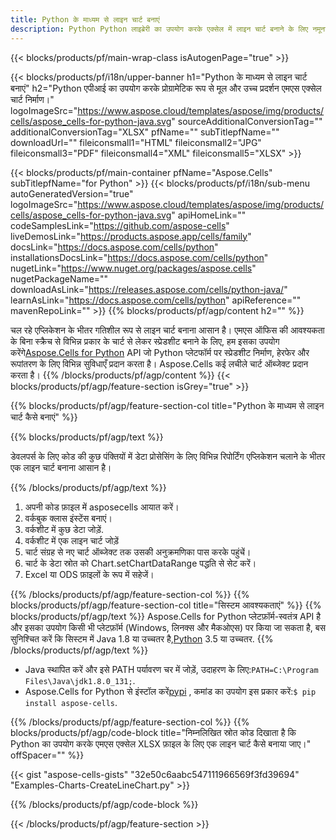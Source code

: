 ```yaml
---
title: Python के माध्यम से लाइन चार्ट बनाएं
description: Python Python लाइब्रेरी का उपयोग करके एक्सेल में लाइन चार्ट बनाने के लिए नमूना कोड। Python आधारित एप्लिकेशन के भीतर एमएस एक्सेल में लाइन चार्ट बनाने के लिए इस कोड का उपयोग करें।
---
```

{{< blocks/products/pf/main-wrap-class isAutogenPage="true" >}}

{{< blocks/products/pf/i18n/upper-banner h1="Python के माध्यम से लाइन चार्ट बनाएं" h2="Python एपीआई का उपयोग करके प्रोग्रामेटिक रूप से मूल और उच्च प्रदर्शन एमएस एक्सेल चार्ट निर्माण।" logoImageSrc="https://www.aspose.cloud/templates/aspose/img/products/cells/aspose_cells-for-python-java.svg" sourceAdditionalConversionTag="" additionalConversionTag="XLSX" pfName="" subTitlepfName="" downloadUrl="" fileiconsmall1="HTML" fileiconsmall2="JPG" fileiconsmall3="PDF" fileiconsmall4="XML" fileiconsmall5="XLSX" >}}

{{< blocks/products/pf/main-container pfName="Aspose.Cells" subTitlepfName="for Python" >}}
{{< blocks/products/pf/i18n/sub-menu autoGeneratedVersion="true" logoImageSrc="https://www.aspose.cloud/templates/aspose/img/products/cells/aspose_cells-for-python-java.svg" apiHomeLink="" codeSamplesLink="https://github.com/aspose-cells" liveDemosLink="https://products.aspose.app/cells/family" docsLink="https://docs.aspose.com/cells/python" installationsDocsLink="https://docs.aspose.com/cells/python" nugetLink="https://www.nuget.org/packages/aspose.cells" nugetPackageName="" downloadAsLink="https://releases.aspose.com/cells/python-java/" learnAsLink="https://docs.aspose.com/cells/python" apiReference="" mavenRepoLink="" >}}
{{% blocks/products/pf/agp/content h2="" %}}

 चल रहे एप्लिकेशन के भीतर गतिशील रूप से लाइन चार्ट बनाना आसान है। एमएस ऑफिस की आवश्यकता के बिना स्क्रैच से विभिन्न प्रकार के चार्ट से लेकर स्प्रेडशीट बनाने के लिए, हम इसका उपयोग करेंगे[Aspose.Cells for Python](https://pypi.org/project/aspose.cells) API जो Python प्लेटफॉर्म पर स्प्रेडशीट निर्माण, हेरफेर और रूपांतरण के लिए विभिन्न सुविधाएँ प्रदान करता है। Aspose.Cells कई लचीले चार्ट ऑब्जेक्ट प्रदान करता है।
{{% /blocks/products/pf/agp/content %}}
{{< blocks/products/pf/agp/feature-section isGrey="true" >}}

{{% blocks/products/pf/agp/feature-section-col title="Python के माध्यम से लाइन चार्ट कैसे बनाएं" %}}

{{% blocks/products/pf/agp/text %}}

डेवलपर्स के लिए कोड की कुछ पंक्तियों में डेटा प्रोसेसिंग के लिए विभिन्न रिपोर्टिंग एप्लिकेशन चलाने के भीतर एक लाइन चार्ट बनाना आसान है।

{{% /blocks/products/pf/agp/text %}}

1. अपनी कोड फ़ाइल में asposecells आयात करें।
1. वर्कबुक क्लास इंस्टेंस बनाएं।
1. वर्कशीट में कुछ डेटा जोड़ें.
1. वर्कशीट में एक लाइन चार्ट जोड़ें
1. चार्ट संग्रह से नए चार्ट ऑब्जेक्ट तक उसकी अनुक्रमणिका पास करके पहुंचें।
1. चार्ट के डेटा स्रोत को Chart.setChartDataRange पद्धति से सेट करें।
1. Excel या ODS फ़ाइलों के रूप में सहेजें।

{{% /blocks/products/pf/agp/feature-section-col %}}
{{% blocks/products/pf/agp/feature-section-col title="सिस्टम आवश्यकताएं" %}}
{{% blocks/products/pf/agp/text %}}
 Aspose.Cells for Python प्लेटफ़ॉर्म-स्वतंत्र API है और इसका उपयोग किसी भी प्लेटफ़ॉर्म (Windows, लिनक्स और मैकओएस) पर किया जा सकता है, बस सुनिश्चित करें कि सिस्टम में Java 1.8 या उच्चतर है,[Python](https://www.python.org/downloads/) 3.5 या उच्चतर.
{{% /blocks/products/pf/agp/text %}}
-  Java स्थापित करें और इसे PATH पर्यावरण चर में जोड़ें, उदाहरण के लिए:<code>PATH=C:\Program Files\Java\jdk1.8.0_131;</code>.
- Aspose.Cells for Python से इंस्टॉल करें<a href="https://pypi.org/project/aspose-cells/">pypi</a> , कमांड का उपयोग इस प्रकार करें:<code>$ pip install aspose-cells</code>.

{{% /blocks/products/pf/agp/feature-section-col %}}
{{% blocks/products/pf/agp/code-block title="निम्नलिखित स्रोत कोड दिखाता है कि Python का उपयोग करके एमएस एक्सेल XLSX फ़ाइल के लिए एक लाइन चार्ट कैसे बनाया जाए।" offSpacer="" %}}

{{< gist "aspose-cells-gists" "32e50c6aabc547111966569f3fd39694" "Examples-Charts-CreateLineChart.py" >}}

{{% /blocks/products/pf/agp/code-block %}}

{{< /blocks/products/pf/agp/feature-section >}}

<!-- aboutfile Starts -->
